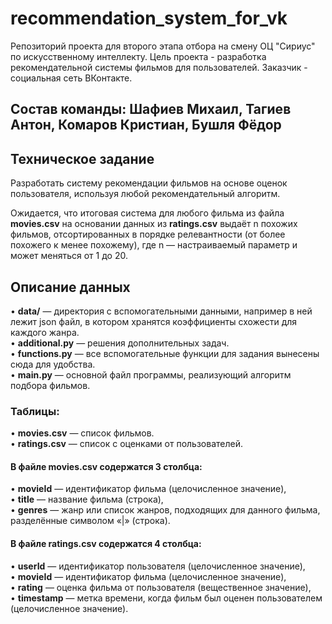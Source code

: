 # recommendation_system_for_vk
  Репозиторий проекта для второго этапа отбора на смену ОЦ "Сириус" по искусственному интеллекту. Цель проекта - разработка рекомендательной системы фильмов для пользователей. Заказчик - социальная сеть ВКонтакте.    
## Состав команды: Шафиев Михаил, Тагиев Антон, Комаров Кристиан, Бушля Фёдор
## Техническое задание
Разработать систему рекомендации фильмов
на основе оценок пользователя, используя любой рекомендательный
алгоритм.

Ожидается, что итоговая система для любого фильма из файла
**movies.csv** на основании данных из **ratings.csv** выдаёт n похожих
фильмов, отсортированных в порядке релевантности (от более
похожего к менее похожему), где n — настраиваемый параметр
и может меняться от 1 до 20.
## Описание данных
• **data/** — директория с вспомогательными данными, например в ней лежит json файл, в котором хранятся коэффициенты схожести для каждого жанра.  
• **additional.py** — решения дополнительных задач.  
• **functions.py** — все вспомогательные функции для задания вынесены сюда для удобства.  
• **main.py** — основной файл программы, реализующий алгоритм подбора фильмов.  
### Таблицы:
• **movies.csv** — список фильмов.  
• **ratings.csv** — список с оценками от пользователей.
#### В файле movies.csv содержатся 3 столбца:
• **movieId** — идентификатор фильма (целочисленное значение),  
• **title** — название фильма (строка),  
• **genres** — жанр или список жанров, подходящих для данного фильма,  
разделённые символом «|» (строка).
#### В файле ratings.csv содержатся 4 столбца:
• **userId** — идентификатор пользователя (целочисленное значение),  
• **movieId** — идентификатор фильма (целочисленное значение),  
• **rating** — оценка фильма от пользователя (вещественное значение),  
• **timestamp** — метка времени, когда фильм был
оценен пользователем (целочисленное значение).
